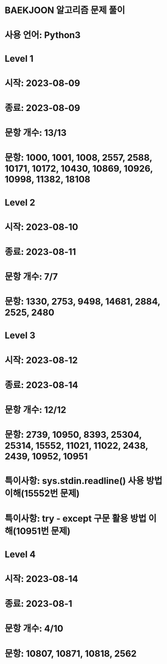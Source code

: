 # BAEKJOON 알고리즘 문제 풀이
# 사용 언어: Python3

# Level 1
# 시작: 2023-08-09
# 종료: 2023-08-09
# 문항 개수: 13/13
# 문항: 1000, 1001, 1008, 2557, 2588, 10171, 10172, 10430, 10869, 10926, 10998, 11382, 18108


# Level 2
# 시작: 2023-08-10
# 종료: 2023-08-11
# 문항 개수: 7/7
# 문항: 1330, 2753, 9498, 14681, 2884, 2525, 2480


# Level 3
# 시작: 2023-08-12
# 종료: 2023-08-14
# 문항 개수: 12/12
# 문항: 2739, 10950, 8393, 25304, 25314, 15552, 11021, 11022, 2438, 2439, 10952, 10951
# 특이사항: sys.stdin.readline() 사용 방법 이해(15552번 문제)
# 특이사항: try - except 구문 활용 방법 이해(10951번 문제)


# Level 4
# 시작: 2023-08-14
# 종료: 2023-08-1
# 문항 개수: 4/10
# 문항: 10807, 10871, 10818, 2562